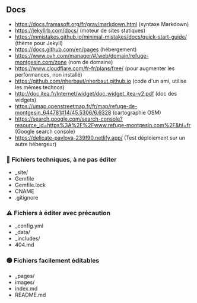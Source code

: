 ## Docs
 * https://docs.framasoft.org/fr/grav/markdown.html (syntaxe Markdown)
 * https://jekyllrb.com/docs/ (moteur de sites statiques)
 * https://mmistakes.github.io/minimal-mistakes/docs/quick-start-guide/ (thème pour Jekyll)
 * https://docs.github.com/en/pages (hébergement)
 * https://www.ovh.com/manager/#/web/domain/refuge-montgesin.com/zone (nom de domaine)
 * https://www.cloudflare.com/fr-fr/plans/free/ (pour augmenter les performances, non installé)
 * https://github.com/nherbaut/nherbaut.github.io (code d'un ami, utilise les mêmes technos)
 * http://doc.itea.fr/Internet/widget/doc_widget_itea-v2.pdf (doc des widgets)
 * https://umap.openstreetmap.fr/fr/map/refuge-de-montgesin_644781#14/45.5306/6.6328 (cartographie OSM)
 * https://search.google.com/search-console?resource_id=https%3A%2F%2Fwww.refuge-montgesin.com%2F&hl=fr (Google search console)
 * https://delicate-pavlova-239f90.netlify.app/ (Test déploiement sur un autre hébergeur)
 
### 🛑 Fichiers techniques, à ne pas éditer
 * _site/
 * Gemfile
 * Gemfile.lock
 * CNAME
 * .gitignore

### ⚠️ Fichiers à éditer avec précaution
 * _config.yml
 * _data/
 * _includes/
 * 404.md

### 🟢 Fichiers facilement éditables
 * _pages/
 * images/
 * index.md
 * README.md

 

